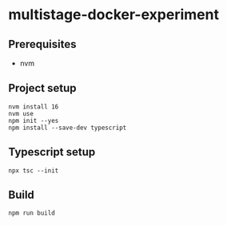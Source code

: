 # multistage-docker-experiment

## Prerequisites
- nvm
  

## Project setup
```
nvm install 16
nvm use
npm init --yes
npm install --save-dev typescript
```

## Typescript setup
```
npx tsc --init
```

## Build
```
npm run build
```
